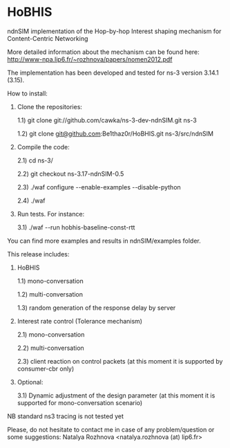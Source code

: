 HoBHIS
======

ndnSIM implementation of the Hop-by-hop Interest shaping mechanism for Content-Centric Networking

More detailed information about the mechanism can be found here:
http://www-npa.lip6.fr/~rozhnova/papers/nomen2012.pdf

The implementation has been developed and tested for ns-3 version 3.14.1 (3.15).

How to install:

1) Clone the repositories:

	1.1) git clone git://github.com/cawka/ns-3-dev-ndnSIM.git ns-3

	1.2) git clone git@github.com:Be1thaz0r/HoBHIS.git ns-3/src/ndnSIM

2) Compile the code:

	2.1) cd ns-3/

	2.2) git checkout ns-3.17-ndnSIM-0.5

	2.3) ./waf configure --enable-examples --disable-python

	2.4) ./waf

3) Run tests. For instance:

	3.1) ./waf --run hobhis-baseline-const-rtt

You can find more examples and results in ndnSIM/examples folder.

This release includes:

1) HoBHIS

	1.1) mono-conversation

	1.2) multi-conversation

	1.3) random generation of the response delay by server

2) Interest rate control (Tolerance mechanism)

	2.1) mono-conversation

	2.2) multi-conversation

	2.3) client reaction on control packets (at this moment it is supported by consumer-cbr only)

3) Optional:

	3.1) Dynamic adjustment of the design parameter (at this moment it is supported for mono-conversation scenario)

NB standard ns3 tracing is not tested yet

Please, do not hesitate to contact me in case of any problem/question or some suggestions: Natalya Rozhnova <natalya.rozhnova (at) lip6.fr>
